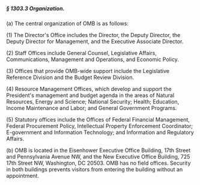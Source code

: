 ##### § 1303.3 Organization. #####

(a) The central organization of OMB is as follows:

(1) The Director's Office includes the Director, the Deputy Director, the Deputy Director for Management, and the Executive Associate Director.

(2) Staff Offices include General Counsel, Legislative Affairs, Communications, Management and Operations, and Economic Policy.

(3) Offices that provide OMB-wide support include the Legislative Reference Division and the Budget Review Division.

(4) Resource Management Offices, which develop and support the President's management and budget agenda in the areas of Natural Resources, Energy and Science; National Security; Health; Education, Income Maintenance and Labor; and General Government Programs.

(5) Statutory offices include the Offices of Federal Financial Management, Federal Procurement Policy, Intellectual Property Enforcement Coordinator; E-government and Information Technology; and Information and Regulatory Affairs.

(b) OMB is located in the Eisenhower Executive Office Building, 17th Street and Pennsylvania Avenue NW, and the New Executive Office Building, 725 17th Street NW, Washington, DC 20503. OMB has no field offices. Security in both buildings prevents visitors from entering the building without an appointment.